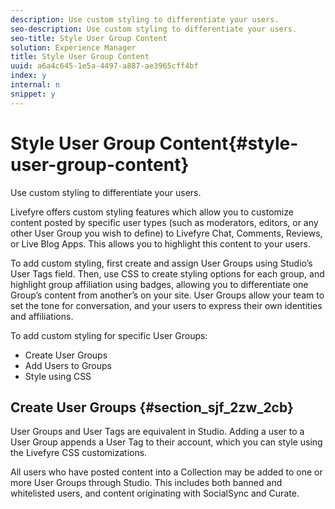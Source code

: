 ```yaml
---
description: Use custom styling to differentiate your users.
seo-description: Use custom styling to differentiate your users.
seo-title: Style User Group Content
solution: Experience Manager
title: Style User Group Content
uuid: a6a4c645-1e5a-4497-a887-ae3965cff4bf
index: y
internal: n
snippet: y
---
```


# Style User Group Content{#style-user-group-content}

Use custom styling to differentiate your users.

Livefyre offers custom styling features which allow you to customize content posted by specific user types (such as moderators, editors, or any other User Group you wish to define) to Livefyre Chat, Comments, Reviews, or Live Blog Apps. This allows you to highlight this content to your users.

To add custom styling, first create and assign User Groups using Studio’s User Tags field. Then, use CSS to create styling options for each group, and highlight group affiliation using badges, allowing you to differentiate one Group’s content from another’s on your site. User Groups allow your team to set the tone for conversation, and your users to express their own identities and affiliations.

To add custom styling for specific User Groups:

* Create User Groups
* Add Users to Groups
* Style using CSS

## Create User Groups {#section_sjf_2zw_2cb}

User Groups and User Tags are equivalent in Studio. Adding a user to a User Group appends a User Tag to their account, which you can style using the Livefyre CSS customizations.

All users who have posted content into a Collection may be added to one or more User Groups through Studio. This includes both banned and whitelisted users, and content originating with SocialSync and Curate.
